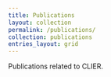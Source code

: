 ```yaml
---
title: Publications
layout: collection
permalink: /publications/
collection: publications
entries_layout: grid
---
```


Publications related to CLIER.
